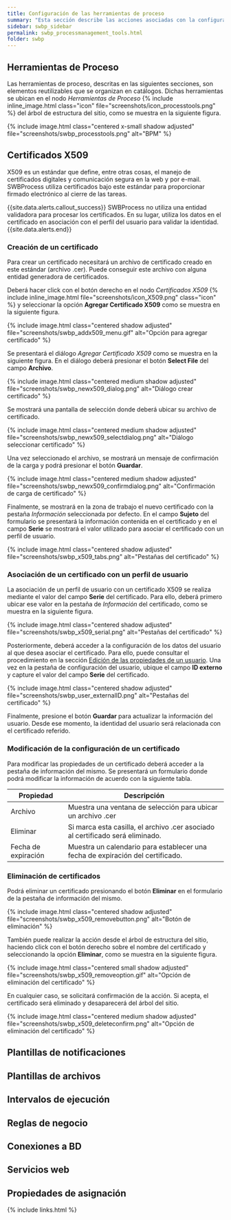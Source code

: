 ```yaml
---
title: Configuración de las herramientas de proceso
summary: "Esta sección describe las acciones asociadas con la configuración de los elementos reutilizables en un proceso de negocio"
sidebar: swbp_sidebar
permalink: swbp_processmanagement_tools.html
folder: swbp
---
```


## Herramientas de Proceso
Las herramientas de proceso, descritas en las siguientes secciones, son elementos reutilizables que se organizan en catálogos. Dichas herramientas se ubican en el nodo _Herramientas de Proceso_ {% include inline_image.html class="icon" file="screenshots/icon_processtools.png" %} del árbol de estructura del sitio, como se muestra en la siguiente figura.

{% include image.html class="centered x-small shadow adjusted" file="screenshots/swbp_processtools.png" alt="BPM" %}

## Certificados X509
X509 es un estándar que define, entre otras cosas, el manejo de certificados digitales y comunicación segura en la web y por e-mail. SWBProcess utiliza certificados bajo este estándar para proporcionar firmado electrónico al cierre de las tareas.

{{site.data.alerts.callout_success}}
SWBProcess no utiliza una entidad validadora para procesar los certificados. En su lugar, utiliza los datos en el certificado en asociación con el perfil del usuario para validar la identidad.
{{site.data.alerts.end}}

### Creación de un certificado
Para crear un certificado necesitará un archivo de certificado creado en este estándar (archivo .cer). Puede conseguir este archivo con alguna entidad generadora de certificados.

Deberá hacer click con el botón derecho en el nodo _Certificados X509_ {% include inline_image.html file="screenshots/icon_X509.png" class="icon" %} y seleccionar la opción **Agregar Certificado X509** como se muestra en la siguiente figura.

{% include image.html class="centered shadow adjusted" file="screenshots/swbp_addx509_menu.gif" alt="Opción para agregar certificado" %}

Se presentará el diálogo _Agregar Certificado X509_ como se muestra en la siguiente figura. En el diálogo deberá presionar el botón **Select File** del campo **Archivo**.

{% include image.html class="centered medium shadow adjusted" file="screenshots/swbp_newx509_dialog.png" alt="Diálogo crear certificado" %}

Se mostrará una pantalla de selección donde deberá ubicar su archivo de certificado.

{% include image.html class="centered medium shadow adjusted" file="screenshots/swbp_newx509_selectdialog.png" alt="Diálogo seleccionar certificado" %}

Una vez seleccionado el archivo, se mostrará un mensaje de confirmación de la carga y podrá presionar el botón **Guardar**.

{% include image.html class="centered medium shadow adjusted" file="screenshots/swbp_newx509_confirmdialog.png" alt="Confirmación de carga de certificado" %}

Finalmente, se mostrará en la zona de trabajo el nuevo certificado con la pestaña _Información_ seleccionada por defecto. En el campo **Sujeto** del formulario se presentará la información contenida en el certificado y en el campo **Serie** se mostrará el valor utilizado para asociar el certificado con un perfil de usuario.

{% include image.html class="centered shadow adjusted" file="screenshots/swbp_x509_tabs.png" alt="Pestañas del certificado" %}

### Asociación de un certificado con un perfil de usuario
La asociación de un perfil de usuario con un certificado X509 se realiza mediante el valor del campo **Serie** del certificado. Para ello, deberá primero ubicar ese valor en la pestaña de _Información_ del certificado, como se muestra en la siguiente figura.

{% include image.html class="centered shadow adjusted" file="screenshots/swbp_x509_serial.png" alt="Pestañas del certificado" %}

Posteriormente, deberá acceder a la configuración de los datos del usuario al que desea asociar el certificado. Para ello, puede consultar el procedimiento en la sección [Edición de las propiedades de un usuario](http://localhost:4000/swbp_users.html#edicin-de-las-propiedades-de-un-usuario). Una vez en la pestaña de configuración del usuario, ubique el campo **ID externo** y capture el valor del campo **Serie** del certificado.

{% include image.html class="centered shadow adjusted" file="screenshots/swbp_user_externalID.png" alt="Pestañas del certificado" %}

Finalmente, presione el botón **Guardar** para actualizar la información del usuario. Desde ese momento, la identidad del usuario será relacionada con el certificado referido.

### Modificación de la configuración de un certificado
Para modificar las propiedades de un certificado deberá acceder a la pestaña de información del mismo. Se presentará un formulario donde podrá modificar la información de acuerdo con la siguiente tabla.

|Propiedad|Descripción|
|---|---|
|Archivo|Muestra una ventana de selección para ubicar un archivo .cer|
|Eliminar|Si marca esta casilla, el archivo .cer asociado al certificado será eliminado.|
|Fecha de expiración|Muestra un calendario para establecer una fecha de expiración del certificado.|

### Eliminación de certificados
Podrá eliminar un certificado presionando el botón **Eliminar** en el formulario de la pestaña de información del mismo.

{% include image.html class="centered shadow adjusted" file="screenshots/swbp_x509_removebutton.png" alt="Botón de eliminación" %}

También puede realizar la acción desde el árbol de estructura del sitio, haciendo click con el botón derecho sobre el nombre del certificado y seleccionando la opción **Eliminar**, como se muestra en la siguiente figura.

{% include image.html class="centered small shadow adjusted" file="screenshots/swbp_x509_removeoption.gif" alt="Opción de eliminación del certificado" %}

En cualquier caso, se solicitará confirmación de la acción. Si acepta, el certificado será eliminado y desaparecerá del árbol del sitio.

{% include image.html class="centered medium shadow adjusted" file="screenshots/swbp_x509_deleteconfirm.png" alt="Opción de eliminación del certificado" %}


## Plantillas de notificaciones

## Plantillas de archivos

## Intervalos de ejecución

## Reglas de negocio

## Conexiones a BD

## Servicios web

## Propiedades de asignación

{% include links.html %}
